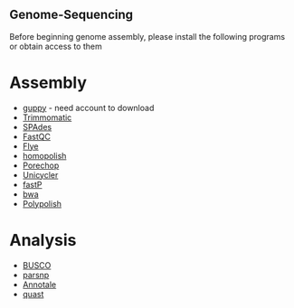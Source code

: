 ## Genome-Sequencing
Before beginning genome assembly, please install the following programs or obtain access to them
# Assembly
- [guppy](https://nanoporetech.com/community) - need account to download
- [Trimmomatic](https://github.com/usadellab/Trimmomatic)
- [SPAdes](https://github.com/ablab/spades)
- [FastQC](https://github.com/s-andrews/FastQC)
- [Flye](https://github.com/fenderglass/Flye)
- [homopolish](https://github.com/ythuang0522/homopolish)
- [Porechop](https://github.com/rrwick/Porechop)
- [Unicycler](https://github.com/rrwick/Unicycler)
- [fastP](https://github.com/OpenGene/fastp)
- [bwa](https://bio-bwa.sourceforge.net/)
- [Polypolish](https://github.com/rrwick/Polypolish)
# Analysis 
- [BUSCO](https://busco.ezlab.org/)
- [parsnp](https://github.com/marbl/parsnp)
- [Annotale](http://www.jstacs.de/index.php/AnnoTALE)
- [quast](https://github.com/ablab/quast)
